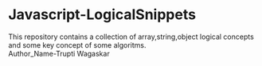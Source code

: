 # Javascript-LogicalSnippets
This repository contains a collection of array,string,object logical  concepts and some key concept of some  algoritms.
<br>
Author_Name-Trupti Wagaskar
